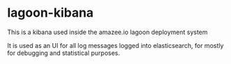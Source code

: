 # lagoon-kibana

This is a kibana used inside the amazee.io lagoon deployment system

It is used as an UI for all log messages logged into elasticsearch, for mostly for debugging and statistical purposes.

